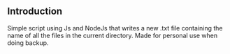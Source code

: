 ## Introduction

Simple script using Js and NodeJs that writes a new .txt file containing the name of all the files in the current directory. Made for personal use when doing backup.
